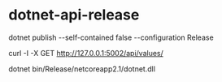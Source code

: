 # dotnet-api-release

dotnet publish --self-contained false --configuration Release

curl -I -X GET http://127.0.0.1:5002/api/values/

dotnet bin/Release/netcoreapp2.1/dotnet.dll 
